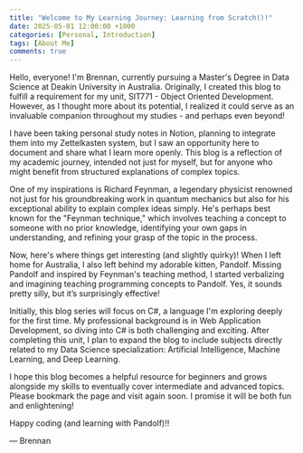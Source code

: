 ```yaml
---
title: "Welcome to My Learning Journey: Learning from Scratch()!"
date: 2025-05-01 12:00:00 +1000
categories: [Personal, Introduction]
tags: [About Me]
comments: true
---
```


Hello, everyone! I'm Brennan, currently pursuing a Master's Degree in Data Science at Deakin University in Australia. Originally, I created this blog to fulfill a requirement for my unit, SIT771 - Object Oriented Development. However, as I thought more about its potential, I realized it could serve as an invaluable companion throughout my studies - and perhaps even beyond!

I have been taking personal study notes in Notion, planning to integrate them into my Zettelkasten system, but I saw an opportunity here to document and share what I learn more openly. This blog is a reflection of my academic journey, intended not just for myself, but for anyone who might benefit from structured explanations of complex topics.

One of my inspirations is Richard Feynman, a legendary physicist renowned not just for his groundbreaking work in quantum mechanics but also for his exceptional ability to explain complex ideas simply. He's perhaps best known for the "Feynman technique," which involves teaching a concept to someone with no prior knowledge, identifying your own gaps in understanding, and refining your grasp of the topic in the process.

Now, here's where things get interesting (and slightly quirky)! When I left home for Australia, I also left behind my adorable kitten, Pandolf. Missing Pandolf and inspired by Feynman's teaching method, I started verbalizing and imagining teaching programming concepts to Pandolf. Yes, it sounds pretty silly, but it’s surprisingly effective!

Initially, this blog series will focus on C#, a language I'm exploring deeply for the first time. My professional background is in Web Application Development, so diving into C# is both challenging and exciting. After completing this unit, I plan to expand the blog to include subjects directly related to my Data Science specialization: Artificial Intelligence, Machine Learning, and Deep Learning.

I hope this blog becomes a helpful resource for beginners and grows alongside my skills to eventually cover intermediate and advanced topics. Please bookmark the page and visit again soon. I promise it will be both fun and enlightening!

Happy coding (and learning with Pandolf)!!

— Brennan
